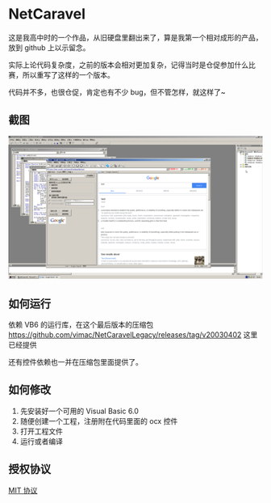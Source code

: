 # NetCaravel

这是我高中时的一个作品，从旧硬盘里翻出来了，算是我第一个相对成形的产品，放到 github 上以示留念。

实际上论代码复杂度，之前的版本会相对更加复杂，记得当时是仓促参加什么比赛，所以重写了这样的一个版本。

代码并不多，也很仓促，肯定也有不少 bug，但不管怎样，就这样了~

## 截图

![screenshot](./screenshot/running.png "从 VB 中运行的截图") 

## 如何运行

依赖 VB6 的运行库，在这个最后版本的压缩包 https://github.com/vimac/NetCaravelLegacy/releases/tag/v20030402 这里已经提供

还有控件依赖也一并在压缩包里面提供了。

## 如何修改

1. 先安装好一个可用的 Visual Basic 6.0
2. 随便创建一个工程，注册附在代码里面的 ocx 控件
3. 打开工程文件
4. 运行或者编译

## 授权协议

[MIT 协议](./LICENSE)
